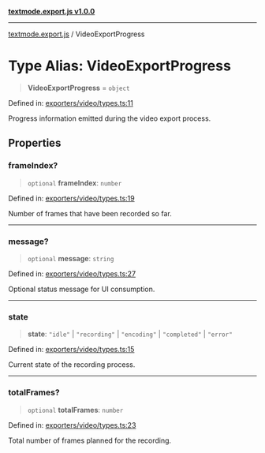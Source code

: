 [**textmode.export.js v1.0.0**](../README.md)

***

[textmode.export.js](../README.md) / VideoExportProgress

# Type Alias: VideoExportProgress

> **VideoExportProgress** = `object`

Defined in: [exporters/video/types.ts:11](https://github.com/humanbydefinition/textmode.export.js/blob/ca75473df965aa1ff01c2e4c1b01c8321648d368/src/exporters/video/types.ts#L11)

Progress information emitted during the video export process.

## Properties

### frameIndex?

> `optional` **frameIndex**: `number`

Defined in: [exporters/video/types.ts:19](https://github.com/humanbydefinition/textmode.export.js/blob/ca75473df965aa1ff01c2e4c1b01c8321648d368/src/exporters/video/types.ts#L19)

Number of frames that have been recorded so far.

***

### message?

> `optional` **message**: `string`

Defined in: [exporters/video/types.ts:27](https://github.com/humanbydefinition/textmode.export.js/blob/ca75473df965aa1ff01c2e4c1b01c8321648d368/src/exporters/video/types.ts#L27)

Optional status message for UI consumption.

***

### state

> **state**: `"idle"` \| `"recording"` \| `"encoding"` \| `"completed"` \| `"error"`

Defined in: [exporters/video/types.ts:15](https://github.com/humanbydefinition/textmode.export.js/blob/ca75473df965aa1ff01c2e4c1b01c8321648d368/src/exporters/video/types.ts#L15)

Current state of the recording process.

***

### totalFrames?

> `optional` **totalFrames**: `number`

Defined in: [exporters/video/types.ts:23](https://github.com/humanbydefinition/textmode.export.js/blob/ca75473df965aa1ff01c2e4c1b01c8321648d368/src/exporters/video/types.ts#L23)

Total number of frames planned for the recording.
